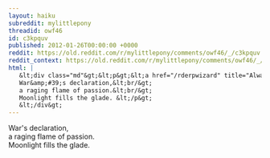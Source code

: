 ```yaml
---
layout: haiku
subreddit: mylittlepony
threadid: owf46
id: c3kpquv
published: 2012-01-26T00:00:00 +0000
reddit: https://old.reddit.com/r/mylittlepony/comments/owf46/_/c3kpquv
reddit_context: https://old.reddit.com/r/mylittlepony/comments/owf46/_/c3kpquv?context=3
html: |
   &lt;div class="md"&gt;&lt;p&gt;&lt;a href="/rderpwizard" title="Always Relevant / Beholden Maidens&amp;#39; Fury / Paper Bag Princess"&gt;&lt;/a&gt;
   War&amp;#39;s declaration,&lt;br/&gt;
   a raging flame of passion.&lt;br/&gt;
   Moonlight fills the glade. &lt;/p&gt;
   &lt;/div&gt;
---
```


[](/rderpwizard "Always Relevant / Beholden Maidens' Fury / Paper Bag Princess")
War's declaration,  
a raging flame of passion.  
Moonlight fills the glade. 